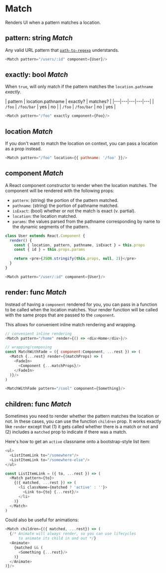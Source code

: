 # Match

Renders UI when a pattern matches a location.

## pattern: string _Match_

Any valid URL pattern that [`path-to-regexp`][ptre] understands.

```js
<Match pattern="/users/:id" component={User}/>
```

## exactly: bool _Match_

When `true`, will only match if the pattern matches the
`location.pathname` _exactly_.

| pattern   |  location.pathname  | exactly?   | matches?   |
|---|---|---|---|---|
| `/foo`  | `/foo/bar`  | yes | no |
| `/foo`  | `/foo/bar`  | no | yes |

```js
<Match pattern="/foo" exactly component={Foo}/>
```

## location _Match_

If you don't want to match the location on context, you can pass a
location as a prop instead.

```js
<Match pattern="/foo" location={{ pathname: '/foo' }}/>
```

## component _Match_

A React component constructor to render when the location matches. The
component will be rendered with the following props:

- `pattern`: (string) the portion of the pattern matched.
- `pathname`: (string) the portion of pathname matched.
- `isExact`: (bool) whether or not the match is exact (v. partial).
- `location`: the location matched.
- `params`: the values parsed from the pathname corresponding by name to
  the dynamic segments of the pattern.

```js
class User extends React.Component {
  render() {
    const { location, pattern, pathname, isExact } = this.props
    const { id } = this.props.params

    return <pre>{JSON.stringify(this.props, null, 2)}</pre>
  }
}

<Match pattern="/user/:id" component={User}/>
```

## render: func _Match_

Instead of having a `component` rendered for you, you can pass in a
function to be called when the location matches. Your render function
will be called with the same props that are passed to the `component`.

This allows for convenient inline match rendering and wrapping.

```js
// convenient inline rendering
<Match pattern="/home" render={() => <div>Home</div>}/>

// wrapping/composing
const MatchWithFade = ({ component:Component, ...rest }) => (
  <Match {...rest} render={(matchProps) => (
    <FadeIn>
      <Component {...matchProps}/>
    </FadeIn>
  )}/>
)

<MatchWithFade pattern="/cool" component={Something}/>
```

## children: func _Match_

Sometimes you need to render whether the pattern matches the location or not. In these cases, you can use the function `children` prop. It works exactly like `render` except that (1) it gets called whether there is a match or not and (2) includes a `matched` prop to indicate if there was a match.

Here's how to get an `active` classname onto a bootstrap-style list item:

```js
<ul>
  <ListItemLink to="/somewhere"/>
  <ListItemLink to="/somewhere-else"/>
</ul>

const ListItemLink = ({ to, ...rest }) => (
  <Match pattern={to}>
    {({ matched, ...rest }) => (
      <li className={matched ? 'active' : ''}>
        <Link to={to} {...rest}/>
      </li>
    )}
  </Match>
)
```

Could also be useful for animations:

```js
<Match children={({ matched, ...rest}) => (
  {/* Animate will always render, so you can use lifecycles
      to animate its child in and out */}
  <Animate>
    {matched && (
      <Something {...rest}/>
    )}
  </Animate>
)}/>
```


  [ptre]:https://www.npmjs.com/package/path-to-regexp
